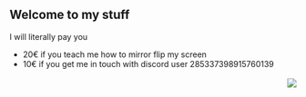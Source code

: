 ## Welcome to my stuff 
I will literally pay you
- 20€ if you teach me how to mirror flip my screen
- 10€ if you get me in touch with discord user 285337398915760139
<br> <br> <img align="right" src="https://i.imgur.com/iWP864c.png">
